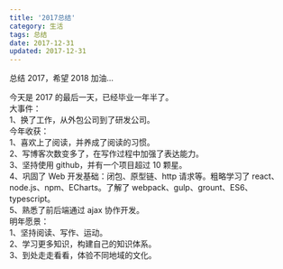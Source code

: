 ```yaml
---
title: '2017总结'
category: 生活
tags: 总结
date: 2017-12-31
updated: 2017-12-31
---
```


总结 2017，希望 2018 加油...

<!-- more -->

今天是 2017 的最后一天，已经毕业一年半了。  
大事件：  
1、换了工作，从外包公司到了研发公司。  
今年收获：  
1、喜欢上了阅读，并养成了阅读的习惯。  
2、写博客次数变多了，在写作过程中加强了表达能力。  
3、坚持使用 github，并有一个项目超过 10 颗星。  
4、巩固了 Web 开发基础：闭包、原型链、http 请求等。粗略学习了 react、node.js、npm、ECharts。了解了 webpack、gulp、grount、ES6、typescript。  
5、熟悉了前后端通过 ajax 协作开发。  
明年愿景：  
1、坚持阅读、写作、运动。  
2、学习更多知识，构建自己的知识体系。  
3、到处走走看看，体验不同地域的文化。
